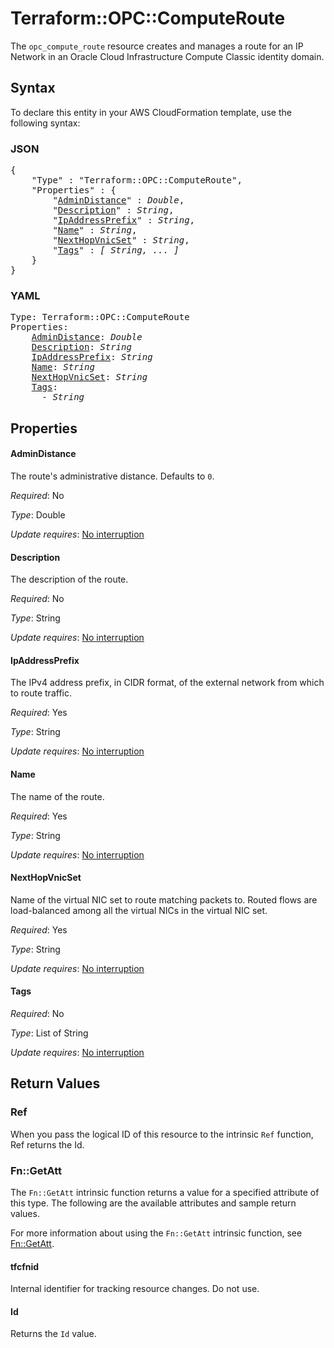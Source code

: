 # Terraform::OPC::ComputeRoute

The `opc_compute_route` resource creates and manages a route for an IP Network in an Oracle Cloud Infrastructure Compute Classic identity domain.

## Syntax

To declare this entity in your AWS CloudFormation template, use the following syntax:

### JSON

<pre>
{
    "Type" : "Terraform::OPC::ComputeRoute",
    "Properties" : {
        "<a href="#admindistance" title="AdminDistance">AdminDistance</a>" : <i>Double</i>,
        "<a href="#description" title="Description">Description</a>" : <i>String</i>,
        "<a href="#ipaddressprefix" title="IpAddressPrefix">IpAddressPrefix</a>" : <i>String</i>,
        "<a href="#name" title="Name">Name</a>" : <i>String</i>,
        "<a href="#nexthopvnicset" title="NextHopVnicSet">NextHopVnicSet</a>" : <i>String</i>,
        "<a href="#tags" title="Tags">Tags</a>" : <i>[ String, ... ]</i>
    }
}
</pre>

### YAML

<pre>
Type: Terraform::OPC::ComputeRoute
Properties:
    <a href="#admindistance" title="AdminDistance">AdminDistance</a>: <i>Double</i>
    <a href="#description" title="Description">Description</a>: <i>String</i>
    <a href="#ipaddressprefix" title="IpAddressPrefix">IpAddressPrefix</a>: <i>String</i>
    <a href="#name" title="Name">Name</a>: <i>String</i>
    <a href="#nexthopvnicset" title="NextHopVnicSet">NextHopVnicSet</a>: <i>String</i>
    <a href="#tags" title="Tags">Tags</a>: <i>
      - String</i>
</pre>

## Properties

#### AdminDistance

The route's administrative distance. Defaults to `0`.

_Required_: No

_Type_: Double

_Update requires_: [No interruption](https://docs.aws.amazon.com/AWSCloudFormation/latest/UserGuide/using-cfn-updating-stacks-update-behaviors.html#update-no-interrupt)

#### Description

The description of the route.

_Required_: No

_Type_: String

_Update requires_: [No interruption](https://docs.aws.amazon.com/AWSCloudFormation/latest/UserGuide/using-cfn-updating-stacks-update-behaviors.html#update-no-interrupt)

#### IpAddressPrefix

The IPv4 address prefix, in CIDR format, of the external network from which to route traffic.

_Required_: Yes

_Type_: String

_Update requires_: [No interruption](https://docs.aws.amazon.com/AWSCloudFormation/latest/UserGuide/using-cfn-updating-stacks-update-behaviors.html#update-no-interrupt)

#### Name

The name of the route.

_Required_: Yes

_Type_: String

_Update requires_: [No interruption](https://docs.aws.amazon.com/AWSCloudFormation/latest/UserGuide/using-cfn-updating-stacks-update-behaviors.html#update-no-interrupt)

#### NextHopVnicSet

Name of the virtual NIC set to route matching packets to. Routed flows are load-balanced among all the virtual NICs in the virtual NIC set.

_Required_: Yes

_Type_: String

_Update requires_: [No interruption](https://docs.aws.amazon.com/AWSCloudFormation/latest/UserGuide/using-cfn-updating-stacks-update-behaviors.html#update-no-interrupt)

#### Tags

_Required_: No

_Type_: List of String

_Update requires_: [No interruption](https://docs.aws.amazon.com/AWSCloudFormation/latest/UserGuide/using-cfn-updating-stacks-update-behaviors.html#update-no-interrupt)

## Return Values

### Ref

When you pass the logical ID of this resource to the intrinsic `Ref` function, Ref returns the Id.

### Fn::GetAtt

The `Fn::GetAtt` intrinsic function returns a value for a specified attribute of this type. The following are the available attributes and sample return values.

For more information about using the `Fn::GetAtt` intrinsic function, see [Fn::GetAtt](https://docs.aws.amazon.com/AWSCloudFormation/latest/UserGuide/intrinsic-function-reference-getatt.html).

#### tfcfnid

Internal identifier for tracking resource changes. Do not use.

#### Id

Returns the <code>Id</code> value.


